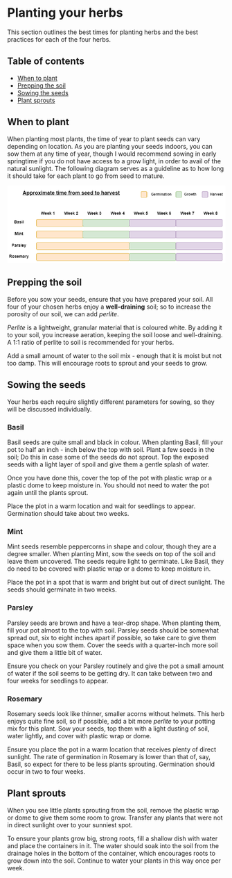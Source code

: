 # Planting your herbs

This section outlines the best times for planting herbs and the best practices for each of the four herbs.

## Table of contents
- [When to plant](#when-to-plant)
- [Prepping the soil](#prepping-the-soil)
- [Sowing the seeds](#sowing-the-seeds)
- [Plant sprouts](#plant-sprouts)

## When to plant

When planting most plants, the time of year to plant seeds can vary depending on location. As you are planting your seeds indoors, you can sow them at any time of year, though I would recommend sowing in early springtime if you do not have access to a grow light, in order to avail of the natural sunlight. The following diagram serves as a guideline as to how long it should take for each plant to go from seed to mature. 

![A chart showing how long it takes each plant to go from seed to mature](../visuals/Growth-chart.png "Growth chart")

## Prepping the soil 

Before you sow your seeds, ensure that you have prepared your soil. All four of your chosen herbs enjoy a **well-draining** soil; so to increase the porosity of our soil, we can add _perlite_. 

_Perlite_ is a lightweight, granular material that is coloured white. By adding it to your soil, you increase aeration, keeping the soil loose and well-draining. A 1:1 ratio of perlite to soil is recommended for your herbs. 

Add a small amount of water to the soil mix - enough that it is moist but not too damp. This will encourage roots to sprout and your seeds to grow. 

## Sowing the seeds

Your herbs each require slightly different parameters for sowing, so they will be discussed individually. 

### Basil 

Basil seeds are quite small and black in colour. When planting Basil, fill your pot to half an inch - inch below the top with soil. Plant a few seeds in the soil; Do this in case some of the seeds do not sprout. Top the exposed seeds with a light layer of spoil and give them a gentle splash of water. 

Once you have done this, cover the top of the pot with plastic wrap or a plastic dome to keep moisture in. You should not need to water the pot again until the plants sprout. 

Place the plot in a warm location and wait for seedlings to appear. Germination should take about two weeks.

### Mint

Mint seeds resemble peppercorns in shape and colour, though they are a degree smaller. When planting Mint, sow the seeds on top of the soil and leave them uncovered. The seeds require light to germinate. Like Basil, they do need to be covered with plastic wrap or a dome to keep moisture in.

Place the pot in a spot that is warm and bright but out of direct sunlight. The seeds should germinate in two weeks.

### Parsley

Parsley seeds are brown and have a tear-drop shape. When planting them, fill your pot almost to the top with soil. Parsley seeds should be somewhat spread out, six to eight inches apart if possible, so take care to give them space when you sow them. Cover the seeds with a quarter-inch more soil and give them a little bit of water. 

Ensure you check on your Parsley routinely and give the pot a small amount of water if the soil seems to be getting dry. It can take between two and four weeks for seedlings to appear. 

### Rosemary

Rosemary seeds look like thinner, smaller acorns without helmets. This herb enjoys quite fine soil, so if possible, add a bit more _perlite_ to your potting mix for this plant. Sow your seeds, top them with a light dusting of soil, water lightly, and cover with plastic wrap or dome. 

Ensure you place the pot in a warm location that receives plenty of direct sunlight. The rate of germination in Rosemary is lower than that of, say, Basil, so expect for there to be less plants sprouting. Germination should occur in two to four weeks. 

## Plant sprouts

When you see little plants sprouting from the soil, remove the plastic wrap or dome to give them some room to grow. Transfer any plants that were not in direct sunlight over to your sunniest spot. 

To ensure your plants grow big, strong roots, fill a shallow dish with water and place the containers in it. The water should soak into the soil from the drainage holes in the bottom of the container, which encourages roots to grow down into the soil. Continue to water your plants in this way once per week. 